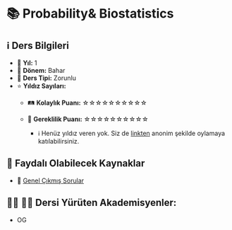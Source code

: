# 📚 Probability& Biostatistics

## ℹ️ Ders Bilgileri

- 📅 **Yıl:** 1
- 📆 **Dönem:** Bahar
- 🏫 **Ders Tipi:** Zorunlu
- ⭐ **Yıldız Sayıları:**
  - 🛤️ **Kolaylık Puanı:** ☆☆☆☆☆☆☆☆☆☆
  - 🔑 **Gereklilik Puanı:** ☆☆☆☆☆☆☆☆☆☆

    - ℹ️ Henüz yıldız veren yok. Siz de [linkten](https://forms.gle/zF7xUKoWrJiJtHzV9) anonim şekilde oylamaya katılabilirsiniz.

## 📖 Faydalı Olabilecek Kaynaklar

- 📄 [Genel Çıkmış Sorular](https://drive.google.com/drive/folders/1LI_Bo7kWqI2krHTw0noUFl9crfZSlrZh)

## 👨‍🏫 👩‍🏫 Dersi Yürüten Akademisyenler:
- OG
